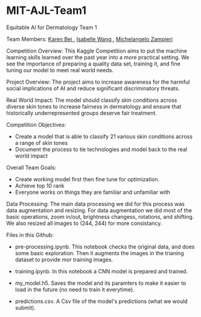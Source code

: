 # MIT-AJL-Team1
Equitable AI for Dermatology Team 1

Team Members:
[Karen Bei
]((https://github.com/kbei5234)), [Isabelle Wang
]([url](https://github.com/isabellelwang)),
[Michelangelo Zampieri](https://github.com/mzampieri19)

Competition Overview: 
This Kaggle Competition aims to put the machine learning skills learned over the past year into a more practical setting. We see the importance of preparing a quality data set, training it, and fine tuning our model to meet real world needs. 

Project Overview: 
The project aims to increase awareness for the harmful social implications of AI and reduce significant discriminatory threats. 

Real World Impact: 
The model should classify skin conditions across diverse skin tones to increase fairness in dermatology and ensure that historically underrepresented groups deserve fair treatment. 

Competition Objectives: 
- Create a model that is able to classify 21 various skin conditions across a range of skin tones
- Document the process to tie technologies and model back to the real world impact

Overall Team Goals:
- Create working model first then fine tune for optimization.
- Achieve top 10 rank
- Everyone works on things they are familiar and unfamiliar with 

Data Processing:
The main data processing we did for this process was data augmentation and resizing. For data augmentation we did most of the basic operations, zoom in/out, brightness changess, rotations, and shifting. We also resized all images to (244, 244) for more consistancy. 

Files in this Github:
- pre-processing.ipynb. This notebook checks the original data, and does some basic exploration. Then it augments the images in the trianing dataset to provide mor training images.

- training.ipynb. In this notebook a CNN model is prepared and trained.

- my_model.h5. Saves the model and its paramters to make it easier to load in the future (no need to train it everytime).

- predictions.csv. A Csv file of the model's predictions (what we would submit). 

